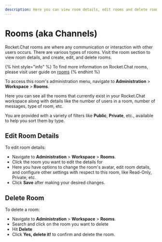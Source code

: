 ```yaml
---
description: Here you can view room details, edit rooms and delete rooms.
---
```


# Rooms (aka Channels)

Rocket.Chat rooms are where any communication or interaction with other users occurs. There are various types of rooms. Visit the room section to view room details, and create, edit, and delete rooms.

{% hint style="info" %}
To find more information on Rocket.Chat rooms, please visit user guide on [rooms](../user-guides/rooms/ "mention")
{% endhint %}

To access this room's administration menu, navigate to **Administration** > **Workspace** > **Rooms**.

Here you can see all the rooms that currently exist in your Rocket.Chat workspace along with details like the number of users in a room, number of messages, type of room, etc.

You are provided with a variety of filters like **Public**, **Private**, etc., available to help you sort them by type.

## Edit Room Details

To edit room details:

* Navigate to **Administration** > **Workspace** > **Rooms**.
* Click the room you want to edit the details for
* Here you have options to change the room's avatar, edit room details, and configure other settings with respect to this room, like Read-Only, Private, etc.
* Click **Save** after making your desired changes.

## Delete Room

To delete a room:

* Navigate to **Administration** > **Workspace** > **Rooms**.
* Search and click on the room you want to delete
* Hit **Delete**&#x20;
* Click **Yes, delete it!** to confirm and delete the room.

